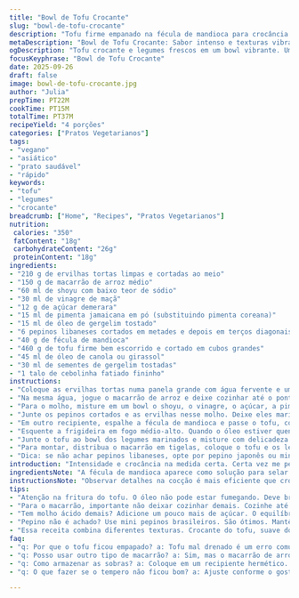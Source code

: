 ```yaml
---
title: "Bowl de Tofu Crocante"
slug: "bowl-de-tofu-crocante"
description: "Tofu firme empanado na fécula de mandioca para crocância extrema, combinado com legumes verdes frescos e macarrão de arroz al dente. Molho cítrico com toque picante vem do pimenta jamaicana substituindo o gochugaru, e a maceração do pepino libanês junto com os ervilhas tortas traz crocância e frescor. Um prato vegano, sem glúten e sem lactose, bem equilibrado entre texturas, quente e frio, suave e picante. Ingredientes 100% acessíveis no mercado brasileiro, preparo rápido e direto. Resultado vibrante que aprimorei usando óleo de gergelim torrado para aquele aroma marcante. Usa técnicas visuais e sensoriais para saber o ponto certo da fritura e da cocção dos legumes e macarrão."
metaDescription: "Bowl de Tofu Crocante: Sabor intenso e texturas vibrantes com tofu crocante e legumes frescos. Uma receita vegana rápida e acessível."
ogDescription: "Tofu crocante e legumes frescos em um bowl vibrante. Uma receita vegana que ganha destaque pela combinação de sabores e texturas."
focusKeyphrase: "Bowl de Tofu Crocante"
date: 2025-09-26
draft: false
image: bowl-de-tofu-crocante.jpg
author: "Julia"
prepTime: PT22M
cookTime: PT15M
totalTime: PT37M
recipeYield: "4 porções"
categories: ["Pratos Vegetarianos"]
tags:
- "vegano"
- "asiático"
- "prato saudável"
- "rápido"
keywords:
- "tofu"
- "legumes"
- "crocante"
breadcrumb: ["Home", "Recipes", "Pratos Vegetarianos"]
nutrition: 
 calories: "350"
 fatContent: "18g"
 carbohydrateContent: "26g"
 proteinContent: "18g"
ingredients:
- "210 g de ervilhas tortas limpas e cortadas ao meio"
- "150 g de macarrão de arroz médio"
- "60 ml de shoyu com baixo teor de sódio"
- "30 ml de vinagre de maçã"
- "12 g de açúcar demerara"
- "15 ml de pimenta jamaicana em pó (substituindo pimenta coreana)"
- "15 ml de óleo de gergelim tostado"
- "6 pepinos libaneses cortados em metades e depois em terços diagonais"
- "40 g de fécula de mandioca"
- "460 g de tofu firme bem escorrido e cortado em cubos grandes"
- "45 ml de óleo de canola ou girassol"
- "30 ml de sementes de gergelim tostadas"
- "1 talo de cebolinha fatiado fininho"
instructions:
- "Coloque as ervilhas tortas numa panela grande com água fervente e uma pitada de sal. Fique de olho para que fiquem macias, mas ainda com aquela firmeza crocante; são uns 2 minutos e meio no máximo. Ao sacar, mergulhe imediatamente em água gelada para interromper o cozimento; assim ficam vibrantes e não perdem cor. Depois escorra bem e reserve."
- "Na mesma água, jogue o macarrão de arroz e deixe cozinhar até o ponto al dente - uns 3 minutos e pouco. É importante não deixar amolecer demais; o macarrão deve estar firme ao morder. Escorra e lave rápido com água fria para tirar o amido e evitar que grude. Reserve."
- "Para o molho, misture em um bowl o shoyu, o vinagre, o açúcar, a pimenta jamaicana e o óleo de gergelim. Com um fouet, bata tudo até o açúcar dissolver por completo e os sabores fundirem; prove para acertar o equilíbrio, às vezes o vinagre pode vir mais ácido, aí ajusto com um pouquinho mais de açúcar."
- "Junte os pepinos cortados e as ervilhas nesse molho. Deixe eles marinar enquanto trabalha o tofu. Vai pegar sabor e um leve toque picante."
- "Em outro recipiente, espalhe a fécula de mandioca e passe o tofu, com delicadeza, para envolver os cubos uniformemente. A fécula é chave para formar essa crostinha crocante que segura o interior macio do tofu durante a fritura. Eu já tentei com amido de milho, mas achar a fécula de mandioca faz diferença na textura final."
- "Esquente a frigideira em fogo médio-alto. Quando o óleo estiver quente e brilhando, mas sem soltar fumaça, disponha os cubos de tofu com cuidado para não grudar uns nos outros. Frite até dourar bem todos os lados, uns 10 a 11 minutos. Na hora de virar observe o som da fritura — aquele estalo característico indica que já está crocante. Se começar a desmanchar é sinal que está quente demais. Depois de frito, deixe sobre papel toalha para absorver o excesso de óleo."
- "Junte o tofu ao bowl dos legumes marinados e misture com delicadeza para que os cubos absorvam o molho, sem quebrar. Isso trouxe mais sabor e umidade ao tofu, deixando-o menos seco."
- "Para montar, distribua o macarrão em tigelas, coloque o tofu e os legumes por cima. Polvilhe as sementes de gergelim torradas para um toque crocante extra e finalize com a cebolinha picada que adiciona frescor e cor. Sirva imediatamente para aproveitar todas as texturas."
- "Dica: se não achar pepinos libaneses, opte por pepino japonês ou mini pepinos brasileiros cortados na mesma forma. Dá menos líquido, mantém a crocância. Se preferir, o vinagre de maçã pode ser substituído pelo de arroz, mas cuidado para não deixar ácido demais. Quanto ao pimentão, já testei trocar por páprica picante, mas perde o sabor característico do prato."
introduction: "Intensidade e crocância na medida certa. Certa vez me peguei frustrado com tofu empapado e uns legumes sem graça, daí experimentei esta combinação – o segredo foi acertar na marinação antes, controlar tempo exato do macarrão e usar fécula de mandioca para crocância prolongada. A mistura de sabores do molho feito em casa é vibrante com o toque ardido sutil do tempero local adaptado, e o contraste entre o frescor do pepino com o quentinho do tofu fazem o prato se destacar na cozinha vegetariana. Fácil de montar, rápido de fazer — sem complicação e pragmatismo na mão, coisa boa pra aquele almoço de fim de semana. Ideal para fãs de comida rápida sem perder personalidade."
ingredientsNote: "A fécula de mandioca aparece como solução para selar o tofu de forma mais resistente que o amido de milho comum encontrado em casas brasileiras. O uso de pepino libanês favorece porque não solta tanta água quanto o pepino comum, mantendo o prato firme. Já no molho, substituí o gochugaru (pimenta de flocos coreana) pela pimenta jamaicana em pó, encontrada em mercados especializados no Brasil, que oferece um calor mais complexo e menos agressivo — adaptação que funciona e agrada paladares diferentes. Quanto às sementes de gergelim, prefira tostar em casa rapidamente em frigideira seca para liberar aromas frescos e evitar ranço do produto embalado. Macarrão de arroz deve ser médio para manter a textura e evitar que desmanche ao misturar."
instructionsNote: "Observar detalhes na cocção é mais eficiente que cronometrar. As ervilhas tortas estão na temperatura perfeita quando mudam de verde opaco para vibrante e o tato confirma firmeza ao apertar. Com o macarrão, o segredo está em tirar do fogo pouco antes do ponto, pois o cozimento continua conforme esfria e lava. Na fritura do tofu, a chave está no som, visual do dourado intenso e firmeza ao toque — se o óleo soltar fumaça é sinal de que está quente demais e tofu pode queimar por fora e ficar cru dentro. A mistura final dos ingredientes precisa ser feita com delicadeza, para não quebrar o tofu empanado. Dê preferência para usar óleo vegetal neutro, pois o sabor intenso do óleo de gergelim na fritura queima rápido."
tips:
- "Atenção na fritura do tofu. O óleo não pode estar fumegando. Deve brilhar, mas não soltar fumaça. O estalo do tofu crocante é o guia. Virar com cuidado. Se o tofu desmanchar, sinal de temperatura alta."
- "Para o macarrão, importante não deixar cozinhar demais. Cozinhe até al dente. Se grudar, lave rapidamente com água fria. Isso evita que ele fique uma massa viscosa. Melhor usar água abundante enquanto cozinha."
- "Tem molho ácido demais? Adicione um pouco mais de açúcar. O equilíbrio é chave. Use açúcar demerara, o sabor é mais rico. Para um toque especial, experimente adicionar um pouco de gengibre ralado."
- "Pepino não é achado? Use mini pepinos brasileiros. São ótimos. Mantêm a crocância. Outra opção é o pepino japonês. Ambos funcionam, mas exigem cortes precisos. Mantenha a estética no prato."
- "Essa receita combina diferentes texturas. Crocante do tofu, suave do macarrão. Servir quentinho é essencial. O contraste com os legumes frios valoriza a refeição. Texturas contraditórias que fazem um prato incrível."
faq:
- "q: Por que o tofu ficou empapado? a: Tofu mal drenado é um erro comum. Sempre escolha tofu firme e drenado. Isso evita que ele sufoque. Importante também usar fécula de mandioca na empanada."
- "q: Posso usar outro tipo de macarrão? a: Sim, mas o macarrão de arroz é ideal por sua textura. Teste também o macarrão de sobá. Mas atenção ao tempo de cozimento. Pode ficar muito mole."
- "q: Como armazenar as sobras? a: Coloque em um recipiente hermético. Pode guardar na geladeira por até dois dias. Para reaquecer, use frigideira, o forno ou até mesmo micro-ondas. Cuidado com a crocância."
- "q: O que fazer se o tempero não ficou bom? a: Ajuste conforme o gosto. Adicione cúrcuma ou mais pimenta se necessário. Não tenha medo de experimentar. Ingredientes mudam de sabor com o tempo, então sempre prove."

---
```

